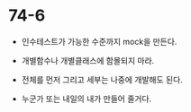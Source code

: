 # 74-6

* 인수테스트가 가능한 수준까지 mock을 만든다.

* 개별함수나 개별클래스에 함몰되지 마라.
* 전체를 먼저 그리고 세부는 나중에 개발해도 된다.
* 누군가 또는 내일의 내가 만들어 줄거다.